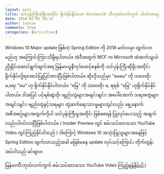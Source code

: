 ```yaml
---
layout: post
title: သင်ပုန်းကြီးဆိုရိုးအတိုင်း ရိုက်နှိပ်နိုင်သော Windows10 ကီးဘုတ်လက်ကွက် ပါဝင်လာမည်
date: 2018-02-01 16:33
author: suntun
comments: true
categories: [Activities]
---
```

Windows 10 Major update ဖြစ်တဲ့ Spring Edition ကို 2018 မတ်လမှာ ထွက်လာမည်ဟု အကြောင်းကြားသိရှိရပါတယ်။
အဲဒီအတွက် MCF က Microsoft ထံဆက်သွယ်ညှိနှိုင်းဆောင်ရွက်ချက်အရ မြန်မာယူနီကုဒ်ဖောင့်စနစ်ကို
သင်ပုန်းကြီးဆိုရိုးအတိုင်း ရိုက်နှိပ်လို့ရအောင်ပြုပြင်ထားပြီးဖြစ်ပါတယ်။
ဆိုလိုသည်မှာ "မေမေ" ကို သဝေထိုး မ,ရေး "မေ" ဟု ရိုက်နှိပ်နိုင်ပါတယ်။ "မြေ" ကို သဝေထိုး မ, ရရစ် "မြေ" ဟုရိုက်နှိပ်နိုင်ပါတယ်။
ဒါအပြင် ပင့်ရစ်ဆွဲထိုး ဗျည်းတွဲများအချင်းချင်း၊ အပေါ်အောက် သရအတွဲများအချင်းချင်း၊ ဗျည်းတွဲနှင့်သရများ တွဲဆက်ရေးသားမှုများတွင်လည်း ရှေ့နောက် အစီအစဉ်များအတွက်ကိုပါ သင်ပုန်းကြီးမူအတိုင်း ဖြစ်စေရန် ပြုလုပ်ပေးသည့် အချက်လည်းပါဝင်လာပြီဖြစ်ပါတယ်။
( Insider Preview တွင် စမ်းသပ်ထားသော YouTube Video တွင်ကြည့်နိုင်ပါသည် )
ဒါကြောင့် Windows 10 အသုံးပြုသူများအနေဖြင့် Spring Edition ထွက်လာသည့်အခါ မဖြစ်မနေ update လုပ်သင့်ကြောင်း တိုက်တွန်းအပ်ပါသည် ခင်ဗျား။

မြန်မာကီးဘုတ်လက်ကွက် စမ်းသပ်ထားသော YouTube Video <a href="https://www.youtube.com/watch?v=iUI7kQCKyKc" target="_blank" rel="noopener noreferrer">ကြည့်ရန်နှိပ်ပါ </a>)
